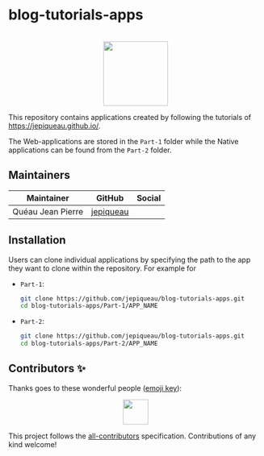 # blog-tutorials-apps

<p align="center"><br><img src="https://avatars3.githubusercontent.com/u/16580653?v=4" width="128" height="128" /></p>


This repository contains applications created by following the tutorials of https://jepiqueau.github.io/.

The Web-applications are stored in the `Part-1` folder while the Native applications can be found from the `Part-2` folder.

## Maintainers

| Maintainer        | GitHub                                    | Social |
| ----------------- | ----------------------------------------- | ------ |
| Quéau Jean Pierre | [jepiqueau](https://github.com/jepiqueau) |        |

## Installation

Users can clone individual applications by specifying the path to the app they want to clone within the repository. For example for 

 - `Part-1`:

    ```bash
    git clone https://github.com/jepiqueau/blog-tutorials-apps.git
    cd blog-tutorials-apps/Part-1/APP_NAME
    ```

 - `Part-2`:
    ```bash
    git clone https://github.com/jepiqueau/blog-tutorials-apps.git
    cd blog-tutorials-apps/Part-2/APP_NAME
    ```

## Contributors ✨

Thanks goes to these wonderful people ([emoji key](https://allcontributors.org/docs/en/emoji-key)):

<!-- ALL-CONTRIBUTORS-LIST:START - Do not remove or modify this section -->
<!-- prettier-ignore-start -->
<!-- markdownlint-disable -->
<p align="center">
  <a href="https://github.com/jepiqueau"><img src="https://github.com/jepiqueau.png?size=100" width="50" height="50" /></a>

</p>

<!-- markdownlint-enable -->
<!-- prettier-ignore-end -->

<!-- ALL-CONTRIBUTORS-LIST:END -->

This project follows the [all-contributors](https://github.com/all-contributors/all-contributors) specification. Contributions of any kind welcome!
